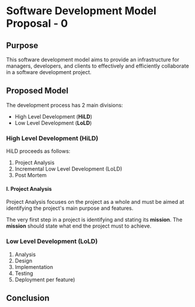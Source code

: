 Software Development Model Proposal - 0
=======================================

## Purpose

This software development model aims to provide an infrastructure for managers, developers, and clients to effectively and efficiently collaborate in a software development project.

## Proposed Model







The development process has 2 main divisions:

*    High Level Development (**HiLD**)
*    Low Level Development (**LoLD**)


### High Level Development (HiLD)

HiLD proceeds as follows:

1.    Project Analysis
2.    Incremental Low Level Development (LoLD)
3.    Post Mortem

#### I. Project Analysis
Project Analysis focuses on the project as a whole and must be aimed at identifying the project's main purpose and features.


The very first step in a project is identifying and stating its **mission**. The **mission** should state what end the project must to achieve.


### Low Level Development (LoLD)

1.    Analysis
2.    Design  
3.    Implementation  
4.    Testing
5.    Deployment
per feature)


## Conclusion

